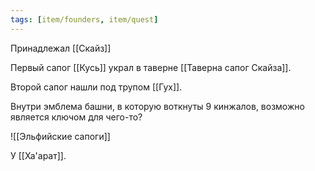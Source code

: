 ```yaml
---
tags: [item/founders, item/quest]
---
```


Принадлежал [[Скайз]]

Первый сапог [[Кусь]] украл в таверне [[Таверна сапог Скайза]].

Второй сапог нашли под трупом [[Гух]].

Внутри эмблема башни, в которую воткнуты 9 кинжалов, возможно является ключом для чего-то?

![[Эльфийские сапоги]]

У [[Ха'арат]].
